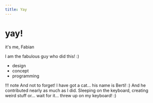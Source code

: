 ```yaml
---
title: Yay
---
```


# yay!

it's me, Fabian 
 
I am the fabulous guy who did this! :)

- design
- concept
- programming

!!! note
    And not to forget! I have got a cat... his name is Berti! :) And he contributed nearly as much as I did. Sleeping on the keyboard, creating weird stuff or... wait for it...
    threw up on my keyboard! :) 
